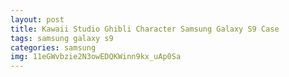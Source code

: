 ```yaml
---
layout: post
title: Kawaii Studio Ghibli Character Samsung Galaxy S9 Case
tags: samsung galaxy s9
categories: samsung
img: 11eGWvbzie2N3owEDQKWinn9kx_uAp0Sa
---
```

